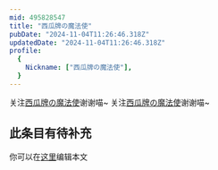 ```yaml
---
mid: 495828547
title: "西瓜牌の魔法使"
pubDate: "2024-11-04T11:26:46.318Z"
updatedDate: "2024-11-04T11:26:46.318Z"
profile:
  {
    Nickname: ["西瓜牌の魔法使"],
  }
---
```


关注[西瓜牌の魔法使](https://space.bilibili.com/495828547)谢谢喵~ 关注[西瓜牌の魔法使](https://space.bilibili.com/495828547)谢谢喵~

## 此条目有待补充
你可以在[这里](https://github.com/Yuhanawa/VTuber.ICU-Content/edit/master/v/西瓜牌の魔法使/index.md)编辑本文
